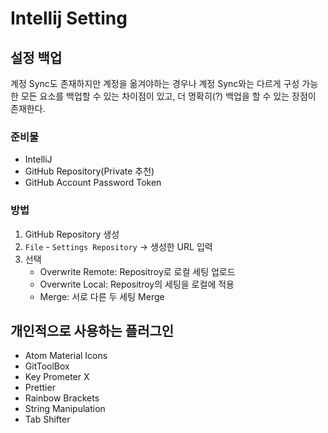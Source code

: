 # Intellij Setting

## 설정 백업

계정 Sync도 존재하지만 계정을 옮겨야하는 경우나 계정 Sync와는 다르게 구성 가능한 모든 요소를 백업할 수 있는 차이점이 있고, 더 명확히(?) 백업을 할 수 있는 장점이 존재한다.

### 준비물

- IntelliJ
- GitHub Repository(Private 추천)
- GitHub Account Password Token

### 방법

1. GitHub Repository 생성
2. `File` - `Settings Repository` -> 생성한 URL 입력
3. 선택
    - Overwrite Remote: Repositroy로 로컬 세팅 업로드
    - Overwrite Local: Repositroy의 세팅을 로컬에 적용
    - Merge: 서로 다른 두 세팅 Merge

## 개인적으로 사용하는 플러그인

- Atom Material Icons
- GitToolBox
- Key Prometer X
- Prettier
- Rainbow Brackets
- String Manipulation
- Tab Shifter